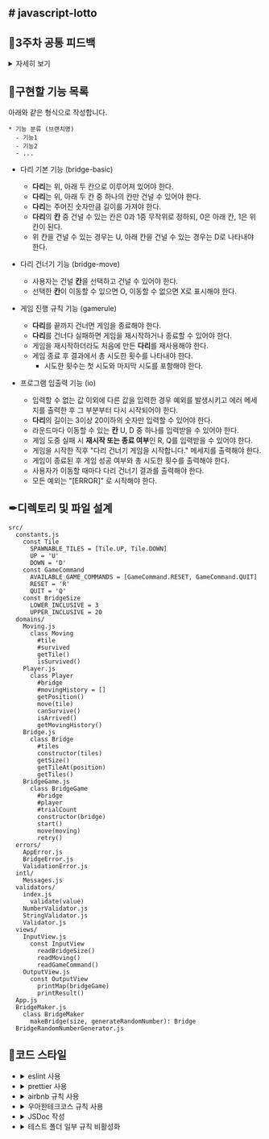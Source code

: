 ## # javascript-lotto

## 📢3주차 공통 피드백

<details>
<summary>자세히 보기</summary>

### 함수(메서드) 라인에 대한 기준
프로그래밍 요구사항을 보면 함수 15라인으로 제안하는 요구사항이 있다. 이때 공백 라인도 한 라인에 해당한다. 15라인이 넘어간다면 함수 분리를 위한 고민을 한다.

### 발생할 수 있는 예외 상황에 대해 고민한다
정상적인 경우를 구현하는 것보다 예외 상황을 모두 고려해 프로그래밍하는 것이 더 어렵다. 예외 상황을 고려해 프로그래밍하는 습관을 들인다. 예를 들어 로또 미션의 경우 아래와 같은 예외 상황을 고민해 보고 해당 예외에 대해 처리를 할 수 있어야 한다.

* 로또 구입 금액에 1000 이하의 숫자를 입력
* 당첨 번호에 중복된 숫자를 입력
* 당첨번호에 1~45 범위를 벗어나는 숫자를 입력
* 당첨 번호와 중복된 보너스 번호를 입력

### 비즈니스 로직과 UI 로직을 분리한다
비즈니스 로직과 UI 로직을 한 클래스가 담당하지 않도록 한다. 단일 책임의 원칙에도 위배된다.

```js
class Lotto {
   #numbers
 
   // 로또 숫자가 포함되어 있는지 확인하는 비즈니스 로직
   contains(numbers) {
       ...
   }
 
   // UI 로직
   print() {
       ...
   }      
 
}
```

### 객체의 상태 접근을 제한한다
필드는 private class 필드로 구현한다. 객체의 상태를 외부에서 직접 접근하는 방식을 최소화 하는 이유에 대해서는 스스로 찾아본다.

```js
class WinningLotto {
   #lotto
   #bonusNumber
 
   constructor(lotto, bonusNumber) {
       this.#lotto = lotto
       this.#bonusNumber = bonusNumber
   }
}
```

### 객체는 객체스럽게 사용한다
Lotto 클래스는 numbers를 상태 값으로 가진다. 그런데 이 객체는 로직에 대한 구현은 하나도 없고, numbers에 대한 getter 메서드만을 가진다.

```js
class Lotto {
   #numbers
 
   constructor(numbers) {
       this.#numbers = numbers
   }
 
   getNumbers() {
       return this.#numbers
   }
}
 
class LottoGame {
   play() {
       const lotto = new Lotto(...)
 
       // 숫자가 포함되어 있는지 확인한다.
       lotto.getNumbers().contains(number)
 
       // 당첨 번호와 몇 개가 일치하는지 확인한다.
       lotto.getNumbers().stream()...
   }
}
```

Lotto에서 데이터를 꺼내지(get) 말고 메시지를 던지도록 구조를 바꿔 데이터를 가지는 객체가 일하도록 한다.

```js
class Lotto {
   #numbers
 
   constructor(numbers) {
       this.#numbers = numbers
   }
 
   contains(number) {
       // 숫자가 포함되어 있는지 확인한다.
       return ...
   }
 
   matchCount(other) {
       // 당첨 번호와 몇 개가 일치하는지 확인한다.
       return ...
   }
}
 
class LottoGame {
   play() {
       const lotto = new Lotto(...)
 
       lotto.contains(number)
       lotto.matchCount(...)
   }
}
```

(참고. [getter를 사용하는 대신 객체에 메시지를 보내자](https://tecoble.techcourse.co.kr/post/2020-04-28-ask-instead-of-getter/))

### 필드의 수를 줄이기 위해 노력한다
필드의 수가 많은 것은 객체의 복잡도를 높이고, 버그 발생 가능성을 높일 수 있다. 필드에 중복이 있거나, 불필요한 필드가 없는지 확인해 필드의 수를 최소화한다.
예를 들어 총 상금 및 수익률을 구하는 다음 객체를 보자.

```js
class LottoResult {
   #result = new Map()
   #profitRate
   #totalPrize
}
```

위 객체의 profitRate와 totalPrize는 등수 별 당첨 내역(result)만 있어도 모두 구할 수 있는 값이다. 따라서 위 객체는 다음과 같이 하나의 필드만으로 구현할 수 있다.

```js
class LottoResult {
   #result = new Map()
 
   calculateProfitRate() { ... }
 
   calculateTotalPrize() { ... }
}
```

### 성공하는 케이스 뿐만 아니라 예외에 대한 케이스도 테스트한다
테스트를 작성하면 성공하는 케이스에 대해서만 고민하는 경우가 있다. 하지만 예외에 대한 부분 또한 처리해야 한다. 특히 프로그램에서 결함이 자주 발생하는 부분 중 하나는 경계값이므로 이 부분을 꼼꼼하게 확인해야 한다.

```js
test("보너스 번호가 당첨 번호와 중복되는 경우에 대한 예외 처리", () => {
   mockQuestions( ["1000", "1,2,3,4,5,6", "6"]);
   expect(() => {
       const app = new App();
       app.play();
   }).toThrow("[ERROR]");
});
```

### 테스트 코드도 코드다
테스트 코드도 코드이므로 리팩터링을 통해 개선해나가야 한다. 특히 반복적으로 하는 부분을 중복되지 않게 만들어야 한다. 예를 들어 단순히 파라미터의 값만 바뀌는 경우라면 아래와 같이 테스트할 수 있다.

```js
test.each([["999"], ["0"], ["-123"]])("천원 미만의 금액에 대한 예외 처리", (input) => {
   expect((input) => {
     const app = new App(input);
     app.play();
   }).toThrow();
 }
);
```

### 테스트를 위한 코드는 구현 코드에서 분리되어야 한다
테스트를 위한 편의 메서드를 구현 코드에 구현하지 마라. 아래의 예시처럼 테스트를 통과하기 위해 구현 코드를 변경하거나 테스트에서만 사용되는 로직을 만들지 않는다.

* 테스트를 위해  # prefix를 바꾸는 경우
* 테스트 코드에서만 사용되는 메서드

### 단위 테스트하기 어려운 코드를 단위 테스트하기
아래 코드는 Random 때문에 Lotto에 대한 단위 테스트를 하기 힘들다. 단위 테스트가 가능하도록 리팩터링한다면 어떻게 하는 것이 좋을까?

```js
const MissionUtils = require("@woowacourse/mission-utils");
 
class Lotto {
   #numbers
 
   constructor() {
       this.#numbers = Randoms.pickUniqueNumbersInRange(1, 45, 6)
   }
}
---
class LottoMachine {
   execute() {
       const lotto = new Lotto()
   }
}
```

올바른 로또 번호가 생성되는 것을 테스트하기 어렵다. 테스트하기 어려운 것을 클래스 내부가 아닌 외부로 분리하는 시도를 해 본다.

```js
const MissionUtils = require("@woowacourse/mission-utils");
 
class Lotto {
   #numbers
 
   constructor(numbers) {
       this.#numbers = numbers
   }
}
 
class LottoMachine {
   execute() {
       const numbers = Randoms.pickUniqueNumbersInRange(1, 45, 6)
       const lotto = new Lotto(numbers)
   }
}
```

위 코드는 A 상황을 B로 바꾼 것이다. 




A.
```
Application(테스트하기 어려움)
     ⬇️
LottoMachine(테스트하기 어려움)
     ⬇️
Lotto(테스트하기 어려움) ➡️ Randoms(테스트하기 어려움)
```

B.
```
Application(테스트하기 어려움) 
     ⬇️
LottoMachine(테스트하기 어려움) ➡️ Randoms(테스트하기 어려움) 
     ⬇️
Lotto(테스트하기 쉬움)
```

(참고. [메서드 시그니처를 수정하여 테스트하기 좋은 메서드로 만들기](https://tecoble.techcourse.co.kr/post/2020-05-07-appropriate_method_for_test_by_parameter/))

이처럼 단위 테스트를 할 때 테스트하기 어려운 부분은 분리하고 테스트 가능한 부분을 단위 테스트한다. 테스트하기 어려운 부분은 단위 테스트하지 않아도 된다. 남은 LottoMachine은 어떻게 테스트하기 쉽게 바꿀 수 있을지 고민해 본다.

</details>


## 📃구현할 기능 목록

아래와 같은 형식으로 작성합니다.
```
* 기능 분류 (브랜치명)
  - 기능1
  - 기능2
  - ...
```

* 다리 기본 기능 (bridge-basic)
  - **다리**는 위, 아래 두 칸으로 이루어져 있어야 한다.
  - **다리**는 위, 아래 두 칸 중 하나의 칸만 건널 수 있어야 한다.
  - **다리**는 주어진 숫자만큼 길이를 가져야 한다.
  - **다리**의 **칸** 중 건널 수 있는 칸은 0과 1중 무작위로 정하되, 0은 아래 칸, 1은 위 칸이 된다.
  - 위 칸을 건널 수 있는 경우는 U, 아래 칸을 건널 수 있는 경우는 D로 나타내야 한다.

* 다리 건너기 기능 (bridge-move)
  - 사용자는 건널 **칸**을 선택하고 건널 수 있어야 한다.
  - 선택한 **칸**이 이동할 수 있으면 O, 이동할 수 없으면 X로 표시해야 한다.

* 게임 진행 규칙 기능 (gamerule)
  - **다리**를 끝까지 건너면 게임을 종료해야 한다.
  - **다리**를 건너다 실패하면 게임을 재시작하거나 종료할 수 있어야 한다.
  - 게임을 재시작하더라도 처음에 만든 **다리**를 재사용해야 한다.
  - 게임 종료 후 결과에서 총 시도한 횟수를 나타내야 한다.
    - 시도한 횟수는 첫 시도와 마지막 시도를 포함해야 한다.

* 프로그램 입출력 기능 (io)
  - 입력할 수 없는 값 이외에 다른 값을 입력한 경우 예외를 발생시키고 에러 메세지를 출력한 후 그 부분부터 다시 시작되어야 한다.
  - **다리**의 길이는 3이상 20이하의 숫자만 입력할 수 있어야 한다.
  - 라운드마다 이동할 수 있는 **칸** U, D 중 하나를 입력받을 수 있어야 한다.
  - 게임 도중 실패 시 **재시작 또는 종료 여부**인 R, Q를 입력받을 수 있어야 한다.
  - 게임을 시작한 직후 "다리 건너기 게임을 시작합니다." 메세지를 출력해야 한다.
  - 게임이 종료된 후 게임 성공 여부와 총 시도한 횟수를 출력해야 한다.
  - 사용자가 이동할 때마다 다리 건너기 결과를 출력해야 한다.
  - 모든 예외는 "[ERROR]" 로 시작해야 한다.


## ✒디렉토리 및 파일 설계

```
src/
  constants.js
    const Tile
      SPAWNABLE_TILES = [Tile.UP, Tile.DOWN]
      UP = 'U'
      DOWN = 'D'
    const GameCommand
      AVAILABLE_GAME_COMMANDS = [GameCommand.RESET, GameCommand.QUIT]
      RESET = 'R'
      QUIT = 'Q'
    const BridgeSize
      LOWER_INCLUSIVE = 3
      UPPER_INCLUSIVE = 20
  domains/
    Moving.js
      class Moving
        #tile
        #survived
        getTile()
        isSurvived()
    Player.js
      class Player
        #bridge
        #movingHistory = []
        getPosition()
        move(tile)
        canSurvive()
        isArrived()
        getMovingHistory()
    Bridge.js
      class Bridge
        #tiles
        constructor(tiles)
        getSize()
        getTileAt(position)
        getTiles()
    BridgeGame.js
      class BridgeGame
        #bridge
        #player
        #trialCount
        constructor(bridge)
        start()
        move(moving)
        retry()
  errors/
    AppError.js
    BridgeError.js
    ValidationError.js
  intl/
    Messages.js
  validators/
    index.js
      validate(value)
    NumberValidator.js
    StringValidator.js
    Validator.js
  views/
    InputView.js
      const InputView
        readBridgeSize()
        readMoving()
        readGameCommand()
    OutputView.js
      const OutputView
        printMap(bridgeGame)
        printResult()
  App.js
  BridgeMaker.js
    class BridgeMaker
      makeBridge(size, generateRandomNumber): Bridge
  BridgeRandomNumberGenerator.js
```

## 🎨코드 스타일

- <details>
    <summary>eslint 사용</summary>

    `npm install --save-dev eslint` 로 설치하고 .eslintrc.js 파일을 생성하여 코드 스타일을 정의한다.
  </details>

- <details>
    <summary>prettier 사용</summary>

    `npm install --save-dev prettier` 로 설치한다.

    .prettierrc 파일을 생성한 후 prettier 규칙을 추가한다.
  </details>

- <details>
    <summary>airbnb 규칙 사용</summary>

    `npx install-peerdeps --dev eslint-config-airbnb` 명령으로 설치한다.

    .eslintrc.js의 `extends: [...]` 에 `'airbnb'` 를 추가한다.
  </details>

- <details>
    <summary>우아한테크코스 규칙 사용</summary>

    * 프로그램 종료 시 process.exit()를 호출하지 않는다.
    ```js
    rules: {
      'no-process-exit': 'error',
    }
    ```

    * indent(인덴트, 들여쓰기) depth를 3이 넘지 않도록 구현한다. 2까지만 허용한다.
    ```js
    rules: {
      'max-depth': ['error', 2],
    }
    ```

    * 함수(또는 메서드)의 길이가 15라인을 넘어가지 않도록 구현한다.
    ```js
    rules: {
      'max-lines-per-function': ['error', 15],
    }
    ```

    * 메서드의 파라미터 개수는 최대 3개까지만 허용한다.
    ```js
    rules: {
      'max-params': ['error', 3],
    }
    ```
  </details>

- <details>
    <summary>JSDoc 작성</summary>

    클래스, 함수, 변수의 문서화 및 타입을 명확히 하기 위해 JSDoc을 작성한다.

    ```js
    /**
     * 공백을 횟수만큼 늘려주는 함수
     *
     * @param {number} count
     * @returns {string}
     */
    function blank(count) {
      return Array(count).fill(' ').join('');
    }
    ```

    JSDoc의 eslint 지원을 위해 `npm install --save-dev eslint-plugin-jsdoc` 명령으로 플러그인을 설치한다.

    설치 후, .eslintrc.js의 `extends: [...]` 에 `'plugin:jsdoc/recommended'` 를 추가한다.
  </details>

- <details>
    <summary>테스트 폴더 일부 규칙 비활성화</summary>

    테스트 폴더에서는 일부 규칙들을 비활성화하도록 한다.

    ```js
    overrides: [
      {
        files: ['__tests__/**/*.js'],
        rules: {
          'max-lines-per-function': 'off',
          'no-new': 'off',
        },
      },
    ],
    ```
  </details>
